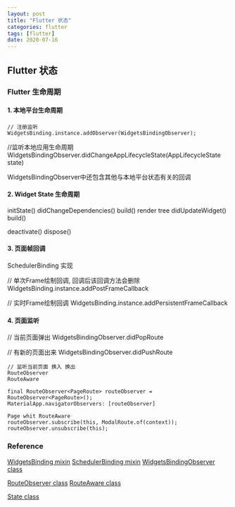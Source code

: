```yaml
---
layout: post
title: "Flutter 状态"
categories: flutter
tags: [flutter]
date: 2020-07-16
---
```


## Flutter 状态

### Flutter 生命周期

#### 1. 本地平台生命周期
    
    // 注册监听
    WidgetsBinding.instance.addObserver(WidgetsBindingObserver);

//监听本地应用生命周期
WidgetsBindingObserver.didChangeAppLifecycleState(AppLifecycleState state)

WidgetsBindingObserver中还包含其他与本地平台状态有关的回调

#### 2. Widget State 生命周期

initState()
didChangeDependencies()
build()
render tree
didUpdateWidget()
build()

deactivate()
dispose()

#### 3. 页面帧回调

SchedulerBinding 实现

// 单次Frame绘制回调, 回调后该回调方法会删除
WidgetsBinding.instance.addPostFrameCallback

// 实时Frame绘制回调
WidgetsBinding.instance.addPersistentFrameCallback

#### 4. 页面监听

// 当前页面弹出
WidgetsBindingObserver.didPopRoute 

// 有新的页面出来
WidgetsBindingObserver.didPushRoute

    // 监听当前页面 换入 换出
    RouteObserver
    RouteAware  

    final RouteObserver<PageRoute> routeObserver = RouteObserver<PageRoute>();
    MaterialApp.navigatorObservers: [routeObserver]

    Page whit RouteAware
    routeObserver.subscribe(this, ModalRoute.of(context));
    routeObserver.unsubscribe(this);


### Reference
[WidgetsBinding mixin](https://api.flutter.dev/flutter/widgets/WidgetsBinding-mixin.html)
[SchedulerBinding mixin](https://api.flutter.dev/flutter/scheduler/SchedulerBinding-mixin.html)
[WidgetsBindingObserver class](https://api.flutter.dev/flutter/widgets/WidgetsBindingObserver-class.html)

[RouteObserver<R extends Route> class](https://api.flutter.dev/flutter/widgets/RouteObserver-class.html)
[RouteAware class](https://api.flutter.dev/flutter/widgets/RouteAware-class.html)

[State<T extends StatefulWidget> class](https://api.flutter.dev/flutter/widgets/State-class.html)
